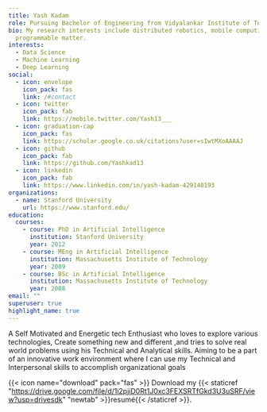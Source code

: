 ```yaml
---
title: Yash Kadam
role: Pursuing Bachelor of Engineering from Vidyalankar Institute of Technology
bio: My research interests include distributed robotics, mobile computing and
  programmable matter.
interests:
  - Data Science
  - Machine Learning
  - Deep Learning
social:
  - icon: envelope
    icon_pack: fas
    link: /#contact
  - icon: twitter
    icon_pack: fab
    link: https://mobile.twitter.com/Yash13___
  - icon: graduation-cap
    icon_pack: fas
    link: https://scholar.google.co.uk/citations?user=sIwtMXoAAAAJ
  - icon: github
    icon_pack: fab
    link: https://github.com/Yashkad13
  - icon: linkedin
    icon_pack: fab
    link: https://www.linkedin.com/in/yash-kadam-429140193
organizations:
  - name: Stanford University
    url: https://www.stanford.edu/
education:
  courses:
    - course: PhD in Artificial Intelligence
      institution: Stanford University
      year: 2012
    - course: MEng in Artificial Intelligence
      institution: Massachusetts Institute of Technology
      year: 2009
    - course: BSc in Artificial Intelligence
      institution: Massachusetts Institute of Technology
      year: 2008
email: ""
superuser: true
highlight_name: true
---
```

<!--StartFragment-->

A Self Motivated and Energetic tech Enthusiast who loves to explore various technologies, Create something new and different ,and tries to solve real world problems using his Technical and Analytical skills. Aiming to be a part of an innovative work environment where I can use my Technical and Interpersonal skills to accomplish organizational goals

<!--EndFragment-->

{{< icon name="download" pack="fas" >}} Download my {{< staticref "https://drive.google.com/file/d/1i2pjiD0Rt1J0xc3FEXSRTfGkd3U3uSRF/view?usp=drivesdk" "newtab" >}}resumé{{< /staticref >}}.